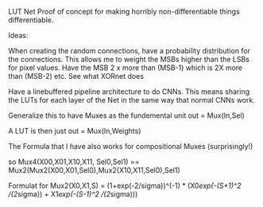 LUT Net
Proof of concept for making horribly non-differentiable things differentiable.

Ideas:

When creating the random connections, have a probability distribution for the connections.
This allows me to weight the MSBs higher than the LSBs for pixel values. Have the MSB 2 x more than (MSB-1) which is 2X more than (MSB-2) etc. See what XORnet does

Have a linebuffered pipeline architecture to do CNNs. This means sharing the LUTs for each layer of the Net in the same way that normal CNNs work. 

Generalize this to have Muxes as the fundemental unit out = Mux(In,Sel)

A LUT is then just out = Mux(In,Weights)

The Formula that I have also works for compositional Muxes (surprisingly!)

so Mux4(X00,X01,X10,X11, Sel0,Sel1) == Mux2(Mux2(X00,X01,Sel0),Mux2(X10,X11,Sel0),Sel1)

Formulat for Mux2(X0,X1,S) = (1+exp(-2/sigma))^(-1) * (X0*exp(-(S+1)^2 /(2*sigma)) + X1*exp(-(S-1)^2 /(2*sigma)))




